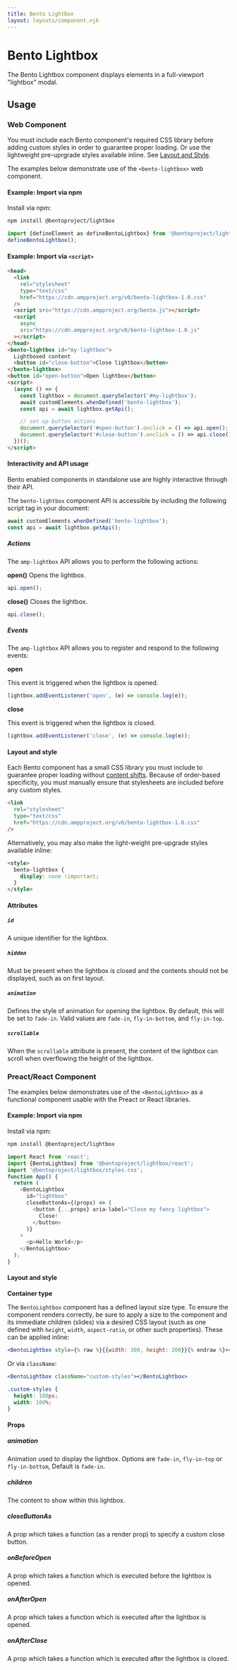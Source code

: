 ```yaml
---
title: Bento Lightbox
layout: layouts/component.njk
---
```

# Bento Lightbox

The Bento Lightbox component displays elements in a full-viewport "lightbox" modal.

## Usage

### Web Component

You must include each Bento component's required CSS library before adding custom styles in order to guarantee proper loading. Or use the lightweight pre-uprgrade styles available inline. See [Layout and Style](#layout-and-style).

The examples below demonstrate use of the `<bento-lightbox>` web component.

#### Example: Import via npm

Install via npm:

```bash
npm install @bentoproject/lightbox
```

```javascript
import {defineElement as defineBentoLightbox} from '@bentoproject/lightbox';
defineBentoLightbox();
```

#### Example: Import via `<script>`

```html
<head>
  <link
    rel="stylesheet"
    type="text/css"
    href="https://cdn.ampproject.org/v0/bento-lightbox-1.0.css"
  />
  <script src="https://cdn.ampproject.org/bento.js"></script>
  <script
    async
    src="https://cdn.ampproject.org/v0/bento-lightbox-1.0.js"
  ></script>
</head>
<bento-lightbox id="my-lightbox">
  Lightboxed content
  <button id="close-button">Close lightbox</button>
</bento-lightbox>
<button id="open-button">Open lightbox</button>
<script>
  (async () => {
    const lightbox = document.querySelector('#my-lightbox');
    await customElements.whenDefined('bento-lightbox');
    const api = await lightbox.getApi();

    // set up button actions
    document.querySelector('#open-button').onclick = () => api.open();
    document.querySelector('#close-button').onclick = () => api.close();
  })();
</script>
```

#### Interactivity and API usage

Bento enabled components in standalone use are highly interactive through their API.

The `bento-lightbox` component API is accessible by including the following script tag in your document:

```js
await customElements.whenDefined('bento-lightbox');
const api = await lightbox.getApi();
```

##### Actions

The `amp-lightbox` API allows you to perform the following actions:

**open()**
Opens the lightbox.

```js
api.open();
```

**close()**
Closes the lightbox.

```js
api.close();
```

##### Events

The `amp-lightbox` API allows you to register and respond to the following events:

**open**

This event is triggered when the lightbox is opened.

```js
lightbox.addEventListener('open', (e) => console.log(e));
```

**close**

This event is triggered when the lightbox is closed.

```js
lightbox.addEventListener('close', (e) => console.log(e));
```

#### Layout and style

Each Bento component has a small CSS library you must include to guarantee proper loading without [content shifts](https://web.dev/cls/). Because of order-based specificity, you must manually ensure that stylesheets are included before any custom styles.

```html
<link
  rel="stylesheet"
  type="text/css"
  href="https://cdn.ampproject.org/v0/bento-lightbox-1.0.css"
/>
```

Alternatively, you may also make the light-weight pre-upgrade styles available inline:

```html
<style>
  bento-lightbox {
    display: none !important;
  }
</style>
```

#### Attributes

##### `id`

A unique identifier for the lightbox.

##### `hidden`

Must be present when the lightbox is closed and the contents should not be displayed, such as on first layout.

##### `animation`

Defines the style of animation for opening the lightbox. By default, this will
be set to `fade-in`. Valid values are `fade-in`, `fly-in-bottom`, and
`fly-in-top`.

##### `scrollable`

When the `scrollable` attribute is present, the content of the lightbox can
scroll when overflowing the height of the lightbox.

### Preact/React Component

The examples below demonstrates use of the `<BentoLightbox>` as a functional component usable with the Preact or React libraries.

#### Example: Import via npm

Install via npm:

```bash
npm install @bentoproject/lightbox
```

```javascript
import React from 'react';
import {BentoLightbox} from '@bentoproject/lightbox/react';
import '@bentoproject/lightbox/styles.css';
function App() {
  return (
    <BentoLightbox
      id="lightbox"
      closeButtonAs={(props) => (
        <button {...props} aria-label="Close my fancy lightbox">
          Close!
        </button>
      )}
    >
      <p>Hello World</p>
    </BentoLightbox>
  );
}
```

#### Layout and style

**Container type**

The `BentoLightbox` component has a defined layout size type. To ensure the component renders correctly, be sure to apply a size to the component and its immediate children (slides) via a desired CSS layout (such as one defined with `height`, `width`, `aspect-ratio`, or other such properties). These can be applied inline:

```jsx
<BentoLightbox style={% raw %}{{width: 300, height: 200}}{% endraw %}></BentoLightbox>
```

Or via `className`:

```jsx
<BentoLightbox className="custom-styles"></BentoLightbox>
```

```css
.custom-styles {
  height: 100px;
  width: 100%;
}
```

#### Props

##### **animation**

Animation used to display the lightbox. Options are `fade-in`, `fly-in-top` or `fly-in-bottom`, Default is `fade-in`.

##### **children**

The content to show within this lightbox.

##### **closeButtonAs**

A prop which takes a function (as a render prop) to specify a custom close button.

##### **onBeforeOpen**

A prop which takes a function which is executed before the lightbox is opened.

##### **onAfterOpen**

A prop which takes a function which is executed after the lightbox is opened.

##### **onAfterClose**

A prop which takes a function which is executed after the lightbox is closed.
